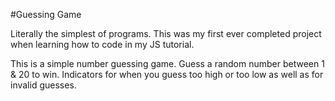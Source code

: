 #Guessing Game

Literally the simplest of programs. This was my first ever completed project when learning how to code in my JS tutorial.

This is a simple number guessing game. Guess a random number between 1 & 20 to win. Indicators for when you guess too high or too low as well as for invalid guesses.
